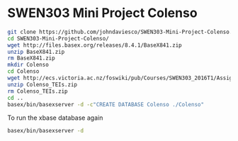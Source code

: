 # SWEN303 Mini Project Colenso

```sh
git clone https://github.com/johndaviesco/SWEN303-Mini-Project-Colenso.git
cd SWEN303-Mini-Project-Colenso/
wget http://files.basex.org/releases/8.4.1/BaseX841.zip
unzip BaseX841.zip
rm BaseX841.zip
mkdir Colenso
cd Colenso
wget http://ecs.victoria.ac.nz/foswiki/pub/Courses/SWEN303_2016T1/Assignments/Colenso_TEIs.zip
unzip Colenso_TEIs.zip
rm Colenso_TEIs.zip
cd ..
basex/bin/basexserver -d -c"CREATE DATABASE Colenso ./Colenso"
```
To run the xbase database again
```sh
basex/bin/basexserver -d
```
